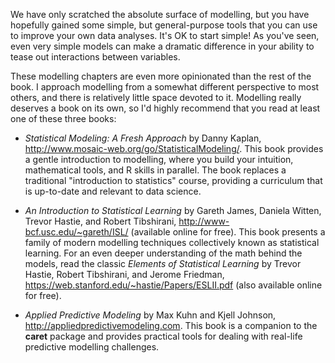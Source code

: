 
We have only scratched the absolute surface of modelling, but you have hopefully gained some simple, but general-purpose tools that you can use to improve your own data analyses. It's OK to start simple! As you've seen, even very simple models can make a dramatic difference in your ability to tease out interactions between variables.

These modelling chapters are even more opinionated than the rest of the book. I approach modelling from a somewhat different perspective to most others, and there is relatively little space devoted to it. Modelling really deserves a book on its own, so I'd highly recommend that you read at least one of these three books:

* *Statistical Modeling: A Fresh Approach* by Danny Kaplan,
  <http://www.mosaic-web.org/go/StatisticalModeling/>. This book provides 
  a gentle introduction to modelling, where you build your intuition,
  mathematical tools, and R skills in parallel. The book replaces a traditional
  "introduction to statistics" course, providing a curriculum that is up-to-date 
  and relevant to data science.

* *An Introduction to Statistical Learning* by Gareth James, Daniela Witten, 
  Trevor Hastie, and Robert Tibshirani, <http://www-bcf.usc.edu/~gareth/ISL/> 
  (available online for free). This book presents a family of modern modelling
  techniques collectively known as statistical learning.  For an even deeper
  understanding of the math behind the models, read the classic 
  *Elements of Statistical Learning* by Trevor Hastie, Robert Tibshirani, and
  Jerome Friedman, <https://web.stanford.edu/~hastie/Papers/ESLII.pdf> (also
  available online for free).

* *Applied Predictive Modeling* by Max Kuhn and Kjell Johnson, 
  <http://appliedpredictivemodeling.com>. This book is a companion to the 
  __caret__ package and provides practical tools for dealing with real-life
  predictive modelling challenges.